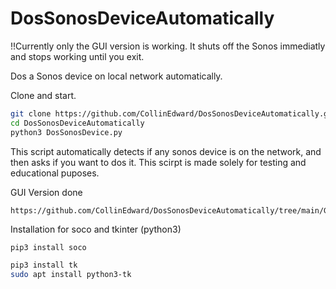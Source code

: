 # DosSonosDeviceAutomatically


!!Currently only the GUI version is working. It shuts off the Sonos immediatly and stops working until you exit.


Dos a Sonos device on local network automatically.

Clone and start.
```bash
git clone https://github.com/CollinEdward/DosSonosDeviceAutomatically.git
cd DosSonosDeviceAutomatically
python3 DosSonosDevice.py
```

This script automatically detects if any sonos device is on the network, and then asks if you want to dos it.
This scirpt is made solely for testing and educational puposes.

GUI Version done
```
https://github.com/CollinEdward/DosSonosDeviceAutomatically/tree/main/GUI%20Version
```

Installation for soco and tkinter (python3)
```bash
pip3 install soco
```
```bash
pip3 install tk
sudo apt install python3-tk
```